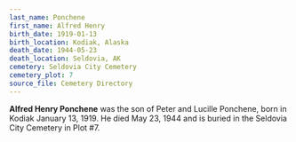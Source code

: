 ```yaml
---
last_name: Ponchene
first_name: Alfred Henry
birth_date: 1919-01-13
birth_location: Kodiak, Alaska
death_date: 1944-05-23
death_location: Seldovia, AK
cemetery: Seldovia City Cemetery
cemetery_plot: 7
source_file: Cemetery Directory
---
```

**Alfred Henry   Ponchene** was the son of Peter and Lucille Ponchene, born in Kodiak January 13, 1919.  He died May 23, 1944 and is buried in the Seldovia City Cemetery in Plot #7.  


